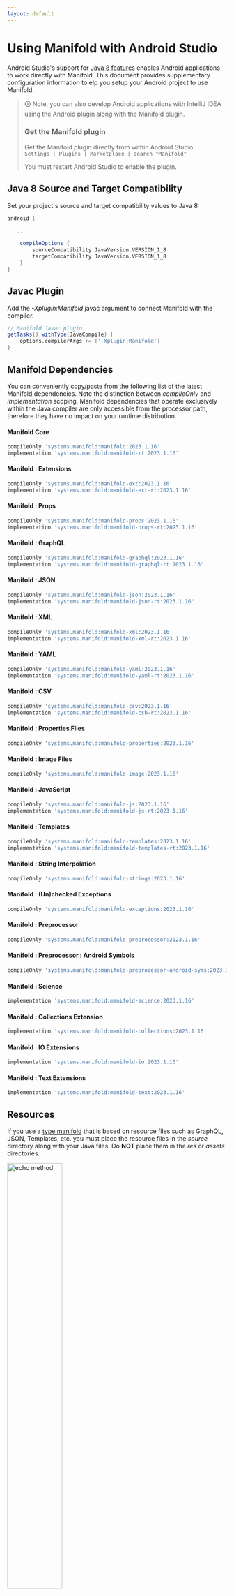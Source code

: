 ```yaml
---
layout: default
---
```


# Using Manifold with Android Studio

Android Studio's support for [Java 8 features](https://developer.android.com/studio/write/java8-support.html) enables
Android applications to work directly with Manifold. This document provides supplementary configuration information to
elp you setup your Android project to use Manifold.

>🛈 Note, you can also develop Android applications with IntelliJ IDEA using the Android plugin along with the Manifold
>plugin. 
>
>### Get the Manifold plugin
>Get the Manifold plugin directly from within Android Studio:
><br>
>`Settings | Plugins | Marketplace | search "Manifold"`
><br>
> 
>You must restart Android Studio to enable the plugin. 
 
## Java 8 Source and Target Compatibility 
Set your project's source and target compatibility values to Java 8:

```groovy
android {

  ...

    compileOptions {
        sourceCompatibility JavaVersion.VERSION_1_8
        targetCompatibility JavaVersion.VERSION_1_8
    }
}
```

## Javac Plugin
Add the *-Xplugin:Manifold* javac argument to connect Manifold with the compiler.

```groovy
// Manifold Javac plugin
getTasks().withType(JavaCompile) {
    options.compilerArgs += ['-Xplugin:Manifold']
}
```    

## Manifold Dependencies
You can conveniently copy/paste from the following list of the latest Manifold dependencies. Note the distinction
between *compileOnly* and *implementation* scoping. Manifold dependencies that operate exclusively within the
Java compiler are only accessible from the processor path, therefore they have no impact on your runtime distribution.

#### Manifold Core
```groovy
compileOnly 'systems.manifold:manifold:2023.1.16'
implementation 'systems.manifold:manifold-rt:2023.1.16'
```
#### Manifold : Extensions
```groovy
compileOnly 'systems.manifold:manifold-ext:2023.1.16'
implementation 'systems.manifold:manifold-ext-rt:2023.1.16'
```
#### Manifold : Props
```groovy
compileOnly 'systems.manifold:manifold-props:2023.1.16'
implementation 'systems.manifold:manifold-props-rt:2023.1.16'
```
#### Manifold : GraphQL
```groovy
compileOnly 'systems.manifold:manifold-graphql:2023.1.16'
implementation 'systems.manifold:manifold-graphql-rt:2023.1.16'
```
#### Manifold : JSON
```groovy
compileOnly 'systems.manifold:manifold-json:2023.1.16'
implementation 'systems.manifold:manifold-json-rt:2023.1.16'
```
#### Manifold : XML
```groovy
compileOnly 'systems.manifold:manifold-xml:2023.1.16'
implementation 'systems.manifold:manifold-xml-rt:2023.1.16'
```
#### Manifold : YAML
```groovy
compileOnly 'systems.manifold:manifold-yaml:2023.1.16'
implementation 'systems.manifold:manifold-yaml-rt:2023.1.16'
```
#### Manifold : CSV
```groovy
compileOnly 'systems.manifold:manifold-csv:2023.1.16'
implementation 'systems.manifold:manifold-csb-rt:2023.1.16'
```
#### Manifold : Properties Files
```groovy
compileOnly 'systems.manifold:manifold-properties:2023.1.16'
```
#### Manifold : Image Files
```groovy
compileOnly 'systems.manifold:manifold-image:2023.1.16'
```
#### Manifold : JavaScript
```groovy
compileOnly 'systems.manifold:manifold-js:2023.1.16'
implementation 'systems.manifold:manifold-js-rt:2023.1.16'
```
#### Manifold : Templates
```groovy
compileOnly 'systems.manifold:manifold-templates:2023.1.16'
implementation 'systems.manifold:manifold-templates-rt:2023.1.16'
```
#### Manifold : String Interpolation
```groovy
compileOnly 'systems.manifold:manifold-strings:2023.1.16'
```
#### Manifold : (Un)checked Exceptions
```groovy
compileOnly 'systems.manifold:manifold-exceptions:2023.1.16'
```
#### Manifold : Preprocessor
```groovy
compileOnly 'systems.manifold:manifold-preprocessor:2023.1.16'
```
#### Manifold : Preprocessor : Android Symbols
```groovy
compileOnly 'systems.manifold:manifold-preprocessor-android-syms:2023.1.16'
```
#### Manifold : Science
```groovy
implementation 'systems.manifold:manifold-science:2023.1.16'
```
#### Manifold : Collections Extension
```groovy
implementation 'systems.manifold:manifold-collections:2023.1.16'
```
#### Manifold : IO Extensions
```groovy
implementation 'systems.manifold:manifold-io:2023.1.16'
```
#### Manifold : Text Extensions
```groovy
implementation 'systems.manifold:manifold-text:2023.1.16'
```

## Resources

If you use a [type manifold](https://github.com/manifold-systems/manifold/tree/master/manifold-core-parent/manifold#the-big-picture)
that is based on resource files such as GraphQL, JSON, Templates, etc. you must place the resource files in the 
*source* directory along with your Java files.  Do **NOT** place them in the *res* or *assets* directories.
 
<p><img src="http://manifold.systems/images/android_resources.png" alt="echo method" width="50%" height="50%"/></p> 

## Preprocessor and build variant symbols

If you use the [preprocessor](https://github.com/manifold-systems/manifold/tree/master/manifold-deps-parent/manifold-preprocessor),
you can directly reference Android build variant symbols with the [manifold-preprocessor-android-syms](https://github.com/manifold-systems/manifold/tree/master/manifold-deps-parent/manifold-preprocessor-android-syms)
dependency.
```java
#if FLAVOR == "paid"
  @Override
  public void specialMethod(Foo foo) {
  ...
  }
#endif
```
build.gradle
```groovy
dependencies {
    ...
    compileOnly 'systems.manifold:manifold-preprocessor:2023.1.16'
    compileOnly 'systems.manifold:manifold-preprocessor-android-syms:2023.1.16'
}
```